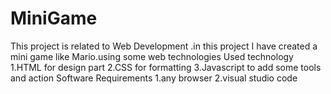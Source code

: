 # MiniGame
This project is related to Web Development .in this project I have created a mini game like Mario.using some web technologies Used technology 1.HTML for design part 2.CSS for formatting 3.Javascript to add some tools and action Software Requirements 1.any browser 2.visual studio code
